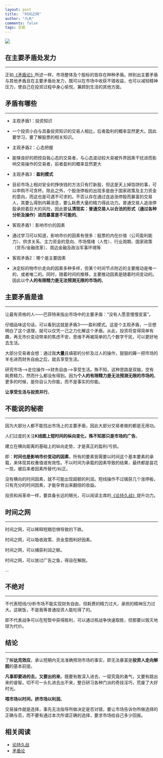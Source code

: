 ```yaml
---
layout: post
title:  "时间之网"
author: "凡夫"
comments: false
tags: 交易
---
```


![](https://cdn.colorhub.me/5sJJX3dOshBLuqdiE5OF01ijCmgg-C8cHmTglS8WuLQ/auto/0/500/ce/0/bG9jYWw6Ly8vNGEv/ZjAvZWVmNmYyOGFi/MzA2NmEyMTE2MzU3/YmY3OGYzZGU2ZWUx/YWQ5NGFmMC5qcGc.jpg)

## 在主要矛盾处发力

---

正如[《矛盾论》](https://www.marxists.org/chinese/maozedong/marxist.org-chinese-mao-193708.htm)所述一样，市场整体及个股标的皆存在种种矛盾。辨别出主要矛盾与其他矛盾且在主要矛盾处发力，既可以在市场中收获不错收益，也可以减轻精神压力，使自己在投资过程中身心愉悦，兼顾到生活的其他方面。

## 矛盾有哪些

---

- 主观矛盾1：投资知识

- 一个投资小白与具备投资知识的交易人相比，后者盈利的概率显然更大。因此要学习，要了解股票的相关知识。

  

- 主观矛盾2：心态把握

- 能够良好的把控自我心态的交易者，与心态波动较大易被外界因素干扰进而影响交易操作的交易者，前者盈利的概率显然更大

  

- 主观矛盾3：**盈利模式**

- 目前市场上相对安全的挣快钱的方法只有打新股，但这是天上掉馅饼的事，可以申购不可贪杯。除此之外，个股涨停板的出现多是由于国家政策及主力资金的意向，而这也是可遇不可求的。不否认存在通过连追涨停股而暴富的交易人，其要么得到内幕消息，要么耗费大量的精力得此功力。普通交易人追涨停股承担着巨大的风险，因此要**认清现实：普通交易人以合法的形式（通过各种分析及操作）进而暴富是不可能的**。

  

- 客观矛盾1：影响市价的因素

- 通过学习可以知道，影响市价的因素有很多：股票的内在价值（公司盈利能力）、供求关系、主力资金的意向、市场情绪（人性）、行业周期、国家政策（货币/金融改革）、周边金融及政治军事环境等



- 客观矛盾2：哪个是主要因素
- 决定标的物市价走向的因素多种多样，但某个时间节点附近的主要推动是唯一的，或者唯二的。同时，随着时间的推移，主要推动因素是随着时间变动的。因此以**个人的有限精力是无法预测无限的市场的**。

## 主要矛盾是谁

---

让最有资格的人——巴菲特来指出市场中的主要矛盾：“没有人愿意慢慢变富”。

仔细品味这句话，可以看到这就是矛盾3——盈利模式。这是个主观矛盾，一旦想明白了这个道理，就可以仅凭一己之力化解这个矛盾。从此，投资将变得简单有趣，再无市价变动带来的焦虑不安，思维不再被简单的几个数字干扰，可以更好地去生活。

大部分交易者会想：通过我**大量**且缜密的分析及过人的操作，狠狠的薅一把市场的羊毛进而财务自由之后，就去享受生活。

研究市场-->走位操作-->财务自由-->享受生活。殊不知，这种思路是双输，空有耗费精力，然而什么都没有得到。因为**个人的有限精力是无法预测无限的市场的**。更多的时候，是你自认为你能，而不是事实的你能。

**让享受生活与投资并行**。

## 不能说的秘密

---

因为大部分人都不能找出市场上的主要矛盾，因此大部分交易者做的都是无用功。

人们过度的关注**K线图上短时间的纵向变化，殊不知那只是市场的广告**。

建立在横向距离的基础上的纵向走势，才是真正的盈利/亏损。

即：**时间也是影响市价变动的因素**，所有的要素皆需要以时间这个基本要素的承载，来体现其权重值或有效性。不以时间为承载的因素导致的结果，最终都是昙花一现，被后来者因素所替代/纠正。

没有横向的时间因素，就不可能出现超额的利润。短线操作不过擒获几个涨停板，只有充分的时间因素，才能孕育出来翻倍的收益。

投资和闹革命一样，要具备长远的眼光，可以阅读主席的[《论持久战》](https://www.marxists.org/chinese/maozedong/marxist.org-chinese-mao-193805b.htm)提升功力。

## 时间之网

---

时间之网，可以稀释短期恐惧导致的下跌。

时间之网，可以吸收政策、资金意图利好因素。

时间之网，可以捕获利润之鲸。

时间之网，可以放过广告之鱼，得自在解脱。

...

## 不绝对

---

不代表短线/分析市场不能实现财务自由，但耗费的精力过大，承担的精神压力过大。这碗饭，不是我等普通投资人能吃得了的。

即不代表战争可以在短暂中获得胜利，可以通过核战争快速取胜，但那要以毁灭地球为代价。

## 结论

---

了解**达克效应**，承认短期内无法准确预测市场的事实，即无法暴富是**投资人走向解脱**的基本前提。

**凡事即要进的去，又要出的来**。既要有敢深入进去、一窥究竟的勇气，又要有跳出来的睿智。切不可一头扎进去出不来，整日研习各种门派的奇技淫巧，荒废了大好时光。

**喂市场以时间，挤市场以利润**。

交易操作就是选择，事先无法指导所做决定是否对错，要让市场告诉你所做选择的正确与否，而不要有通过本次所谓正确的选择，要求市场给自己多少回报。



## 相关阅读

- [论持久战](https://www.marxists.org/chinese/maozedong/marxist.org-chinese-mao-193805b.htm)
- [矛盾论](https://www.marxists.org/chinese/maozedong/marxist.org-chinese-mao-193708.htm)
